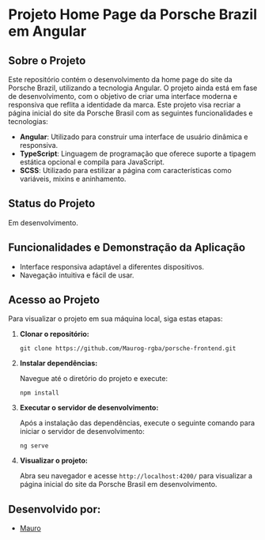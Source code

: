 # Projeto Home Page da Porsche Brazil em Angular

## Sobre o Projeto

Este repositório contém o desenvolvimento da home page do site da Porsche Brazil, utilizando a tecnologia Angular. O projeto ainda está em fase de desenvolvimento, com o objetivo de criar uma interface moderna e responsiva que reflita a identidade da marca. Este projeto visa recriar a página inicial do site da Porsche Brasil com as seguintes funcionalidades e tecnologias:

- **Angular**: Utilizado para construir uma interface de usuário dinâmica e responsiva.
- **TypeScript**: Linguagem de programação que oferece suporte a tipagem estática opcional e compila para JavaScript.
- **SCSS**: Utilizado para estilizar a página com características como variáveis, mixins e aninhamento.

## Status do Projeto

Em desenvolvimento.

## Funcionalidades e Demonstração da Aplicação

- Interface responsiva adaptável a diferentes dispositivos.
- Navegação intuitiva e fácil de usar.

## Acesso ao Projeto

Para visualizar o projeto em sua máquina local, siga estas etapas:

1. **Clonar o repositório:**

   ```
   git clone https://github.com/Maurog-rgba/porsche-frontend.git
   ```

2. **Instalar dependências:**

   Navegue até o diretório do projeto e execute:

   ```
   npm install
   ```

3. **Executar o servidor de desenvolvimento:**

   Após a instalação das dependências, execute o seguinte comando para iniciar o servidor de desenvolvimento:

   ```
   ng serve
   ```

4. **Visualizar o projeto:**

   Abra seu navegador e acesse `http://localhost:4200/` para visualizar a página inicial do site da Porsche Brasil em desenvolvimento.

## **Desenvolvido por:**

- [Mauro](link_para_seu_perfil)
